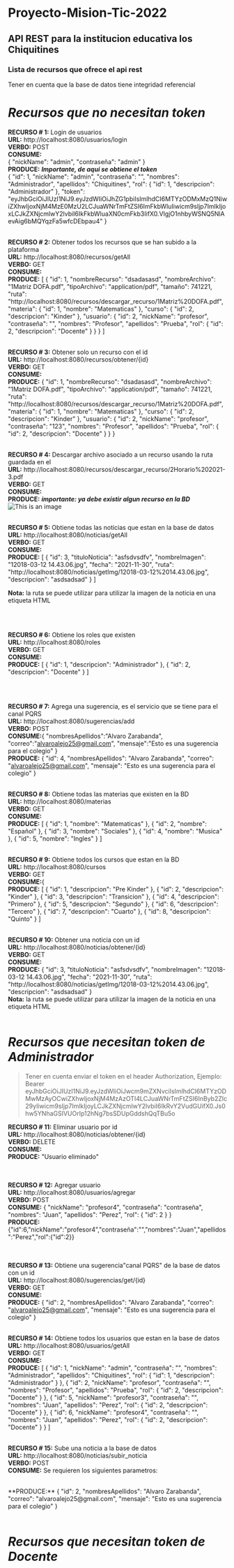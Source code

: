 # Proyecto-Mision-Tic-2022

## API REST para la institucion educativa los Chiquitines
### Lista de recursos que ofrece el api rest

Tener en cuenta que la base de datos tiene integridad referencial

# ***Recursos que no necesitan token***

**RECURSO # 1:** Login de usuarios</br>
**URL:** http://localhost:8080/usuarios/login</br>
**VERBO:** POST</br>
**CONSUME:**</br>
{
     "nickName": "admin",
     "contraseña": "admin"
}
</br>
**PRODUCE:** ***Importante, de aqui se obtiene el token***</br>
{
    "id": 1,
    "nickName": "admin",
    "contraseña": "",
    "nombres": "Administrador",
    "apellidos": "Chiquitines",
    "rol": {
        "id": 1,
        "descripcion": "Administrador"
    },
    "token": "eyJhbGciOiJIUzI1NiJ9.eyJzdWIiOiJhZG1pbiIsImlhdCI6MTYzODMxMzQ1NiwiZXhwIjoxNjM4MzE0MzU2LCJuaWNrTmFtZSI6ImFkbWluIiwicm9sIjp7ImlkIjoxLCJkZXNjcmlwY2lvbiI6IkFkbWluaXN0cmFkb3IifX0.VIgjO1nhbyWSNQ5NlAevAig6bMQYqzFa5wfcDEbpau4"
}
</br>
</br>

**RECURSO # 2:** Obtener todos los recursos que se han subido a la plataforma</br>
**URL:** http://localhost:8080/recursos/getAll</br>
**VERBO:** GET</br>
**CONSUME:**</br>
**PRODUCE:** 
[
    {
        "id": 1,
        "nombreRecurso": "dsadasasd",
        "nombreArchivo": "1Matriz DOFA.pdf",
        "tipoArchivo": "application/pdf",
        "tamaño": 741221,
        "ruta": "http://localhost:8080/recursos/descargar_recurso/1Matriz%20DOFA.pdf",
        "materia": {
            "id": 1,
            "nombre": "Matematicas"
        },
        "curso": {
            "id": 2,
            "descripcion": "Kinder"
        },
        "usuario": {
            "id": 2,
            "nickName": "profesor",
            "contraseña": "",
            "nombres": "Profesor",
            "apellidos": "Prueba",
            "rol": {
                "id": 2,
                "descripcion": "Docente"
            }
        }
    }
]
</br>
</br>

**RECURSO # 3:** Obtener solo un recurso con el id</br>
**URL:** http://localhost:8080/recursos/obtener/{id}</br>
**VERBO:** GET</br>
**CONSUME:**</br>
**PRODUCE:** 
{
    "id": 1,
    "nombreRecurso": "dsadasasd",
    "nombreArchivo": "1Matriz DOFA.pdf",
    "tipoArchivo": "application/pdf",
    "tamaño": 741221,
    "ruta": "http://localhost:8080/recursos/descargar_recurso/1Matriz%20DOFA.pdf",
    "materia": {
        "id": 1,
        "nombre": "Matematicas"
    },
    "curso": {
        "id": 2,
        "descripcion": "Kinder"
    },
    "usuario": {
        "id": 2,
        "nickName": "profesor",
        "contraseña": "123",
        "nombres": "Profesor",
        "apellidos": "Prueba",
        "rol": {
            "id": 2,
            "descripcion": "Docente"
        }
    }
}
</br>
</br>

**RECURSO # 4:** Descargar archivo asociado a un recurso usando la ruta guardada en el</br>
**URL:** http://localhost:8080/recursos/descargar_recurso/2Horario%202021-3.pdf</br>
**VERBO:** GET</br>
**CONSUME:**</br>
**PRODUCE:** ***importante: ya debe existir algun recurso en la BD*** </br>
![This is an image](https://github.com/Jank1510/Proyecto-Mision-Tic-2022/blob/backend/Imagenes/Descarga%20de%20archivo.png)
</br>
</br>

**RECURSO # 5:** Obtiene todas las noticias que estan en la base de datos</br>
**URL:** http://localhost:8080/noticias/getAll</br>
**VERBO:** GET</br>
**CONSUME:**</br>
**PRODUCE:**
[
    {
        "id": 3,
        "tituloNoticia": "asfsdvsdfv",
        "nombreImagen": "12018-03-12 14.43.06.jpg",
        "fecha": "2021-11-30",
        "ruta": "http://localhost:8080/noticias/getImg/12018-03-12%2014.43.06.jpg",
        "descripcion": "asdsadsad"
    }
]</br>

**Nota:** la ruta se puede utilizar para utilizar la imagen de la noticia en una etiqueta HTML

</br>
</br>

**RECURSO # 6:** Obtiene los roles que existen</br>
**URL:** http://localhost:8080/roles</br>
**VERBO:** GET</br>
**CONSUME:**</br>
**PRODUCE:**
[
    {
        "id": 1,
        "descripcion": "Administrador"
    },
    {
        "id": 2,
        "descripcion": "Docente"
    }
]

</br>
</br>

**RECURSO # 7:** Agrega una sugerencia, es el servicio que se tiene para el canal PQRS</br>
**URL:** http://localhost:8080/sugerencias/add</br>
**VERBO:** POST</br>
**CONSUME:**{
    "nombresApellidos":"Alvaro Zarabanda",
	"correo":"alvaroalejo25@gmail.com",
	"mensaje":"Esto es una sugerencia para el colegio"
}
</br>
**PRODUCE:**
{
    "id": 4,
    "nombresApellidos": "Alvaro Zarabanda",
    "correo": "alvaroalejo25@gmail.com",
    "mensaje": "Esto es una sugerencia para el colegio"
}
</br>
</br>

**RECURSO # 8:** Obtiene todas las materias que existen en la BD</br>
**URL:** http://localhost:8080/materias</br>
**VERBO:** GET</br>
**CONSUME:**
</br>
**PRODUCE:**
[
    {
        "id": 1,
        "nombre": "Matematicas"
    },
    {
        "id": 2,
        "nombre": "Español"
    },
    {
        "id": 3,
        "nombre": "Sociales"
    },
    {
        "id": 4,
        "nombre": "Musica"
    },
    {
        "id": 5,
        "nombre": "Ingles"
    }
]
</br>
</br>

**RECURSO # 9:** Obtiene todos los cursos que estan en la BD</br>
**URL:** http://localhost:8080/cursos</br>
**VERBO:** GET</br>
**CONSUME:**{
</br>
**PRODUCE:**
[
    {
        "id": 1,
        "descripcion": "Pre Kinder"
    },
    {
        "id": 2,
        "descripcion": "Kinder"
    },
    {
        "id": 3,
        "descripcion": "Transicion"
    },
    {
        "id": 4,
        "descripcion": "Primero"
    },
    {
        "id": 5,
        "descripcion": "Segundo"
    },
    {
        "id": 6,
        "descripcion": "Tercero"
    },
    {
        "id": 7,
        "descripcion": "Cuarto"
    },
    {
        "id": 8,
        "descripcion": "Quinto"
    }
]
</br>
</br>

**RECURSO # 10:** Obtener una noticia con un id</br>
**URL:** http://localhost:8080/noticias/obtener/{id}</br>
**VERBO:** GET</br>
**CONSUME:**
</br>
**PRODUCE:**
{
    "id": 3,
    "tituloNoticia": "asfsdvsdfv",
    "nombreImagen": "12018-03-12 14.43.06.jpg",
    "fecha": "2021-11-30",
    "ruta": "http://localhost:8080/noticias/getImg/12018-03-12%2014.43.06.jpg",
    "descripcion": "asdsadsad"
}</br>
**Nota:** la ruta se puede utilizar para utilizar la imagen de la noticia en una etiqueta HTML
</br>
</br>


# ***Recursos que necesitan token de Administrador***

> Tener en cuenta enviar el token en el header Authorization, Ejemplo: Bearer eyJhbGciOiJIUzI1NiJ9.eyJzdWIiOiJwcm9mZXNvciIsImlhdCI6MTYzODMwMzAyOCwiZXhwIjoxNjM4MzAzOTI4LCJuaWNrTmFtZSI6InByb2Zlc29yIiwicm9sIjp7ImlkIjoyLCJkZXNjcmlwY2lvbiI6IkRvY2VudGUifX0.Js0hw5YNhaGSIVUOrIp12hNg7bsSDUpGddshQqTBu5o

**RECURSO # 11:** Eliminar usuario por id</br>
**URL:** http://localhost:8080/noticias/obtener/{id}</br>
**VERBO:** DELETE</br>
**CONSUME:**
</br>
**PRODUCE:**
"Usuario eliminado"</br>
</br>
</br>

**RECURSO # 12:** Agregar usuario</br>
**URL:** http://localhost:8080/usuarios/agregar</br>
**VERBO:** POST</br>
**CONSUME:**
{
    "nickName": "profesor4",
    "contraseña": "contraseña",
    "nombres": "Juan",
    "apellidos": "Perez",
    "rol": {
        "id": 2
    }
}
</br>
**PRODUCE:**
{"id":6,"nickName":"profesor4","contraseña":"","nombres":"Juan","apellidos":"Perez","rol":{"id":2}}</br>
</br>
</br>

**RECURSO # 13:** Obtiene una sugerencia"canal PQRS" de la base de datos con un id</br>
**URL:** http://localhost:8080/sugerencias/get/{id}</br>
**VERBO:** GET</br>
**CONSUME:**
</br>
**PRODUCE:**
{
    "id": 2,
    "nombresApellidos": "Alvaro Zarabanda",
    "correo": "alvaroalejo25@gmail.com",
    "mensaje": "Esto es una sugerencia para el colegio"
}
</br>
</br>

**RECURSO # 14:** Obtiene todos los usuarios que estan en la base de datos</br>
**URL:** http://localhost:8080/usuarios/getAll</br>
**VERBO:** GET</br>
**CONSUME:**
</br>
**PRODUCE:**
[
    {
        "id": 1,
        "nickName": "admin",
        "contraseña": "",
        "nombres": "Administrador",
        "apellidos": "Chiquitines",
        "rol": {
            "id": 1,
            "descripcion": "Administrador"
        }
    },
    {
        "id": 2,
        "nickName": "profesor",
        "contraseña": "",
        "nombres": "Profesor",
        "apellidos": "Prueba",
        "rol": {
            "id": 2,
            "descripcion": "Docente"
        }
    },
    {
        "id": 5,
        "nickName": "profesor3",
        "contraseña": "",
        "nombres": "Juan",
        "apellidos": "Perez",
        "rol": {
            "id": 2,
            "descripcion": "Docente"
        }
    },
    {
        "id": 6,
        "nickName": "profesor4",
        "contraseña": "",
        "nombres": "Juan",
        "apellidos": "Perez",
        "rol": {
            "id": 2,
            "descripcion": "Docente"
        }
    }
]
</br>
</br>

**RECURSO # 15:** Sube una noticia a la base de datos</br>
**URL:** http://localhost:8080/noticias/subir_noticia</br>
**VERBO:** POST</br>
**CONSUME:** Se requieren los siguientes parametros:

</br>
**PRODUCE:**
{
    "id": 2,
    "nombresApellidos": "Alvaro Zarabanda",
    "correo": "alvaroalejo25@gmail.com",
    "mensaje": "Esto es una sugerencia para el colegio"
}
</br>
</br>


# ***Recursos que necesitan token de Docente***

